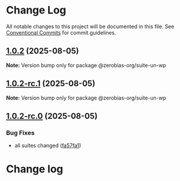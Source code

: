 # Change Log

All notable changes to this project will be documented in this file.
See [Conventional Commits](https://conventionalcommits.org) for commit guidelines.

## [1.0.2](https://github.com/zerobias-org/suite/compare/@zerobias-org/suite-un-wp@1.0.2-rc.1...@zerobias-org/suite-un-wp@1.0.2) (2025-08-05)

**Note:** Version bump only for package @zerobias-org/suite-un-wp





## [1.0.2-rc.1](https://github.com/zerobias-org/suite/compare/@zerobias-org/suite-un-wp@1.0.2-rc.0...@zerobias-org/suite-un-wp@1.0.2-rc.1) (2025-08-05)

**Note:** Version bump only for package @zerobias-org/suite-un-wp





## [1.0.2-rc.0](https://github.com/zerobias-org/suite/compare/@zerobias-org/suite-un-wp@1.0.1...@zerobias-org/suite-un-wp@1.0.2-rc.0) (2025-08-05)


### Bug Fixes

* all suites changed ([fa57fa1](https://github.com/zerobias-org/suite/commit/fa57fa1af7628003297df46b2d7740fe95bd2666))





# Change log
